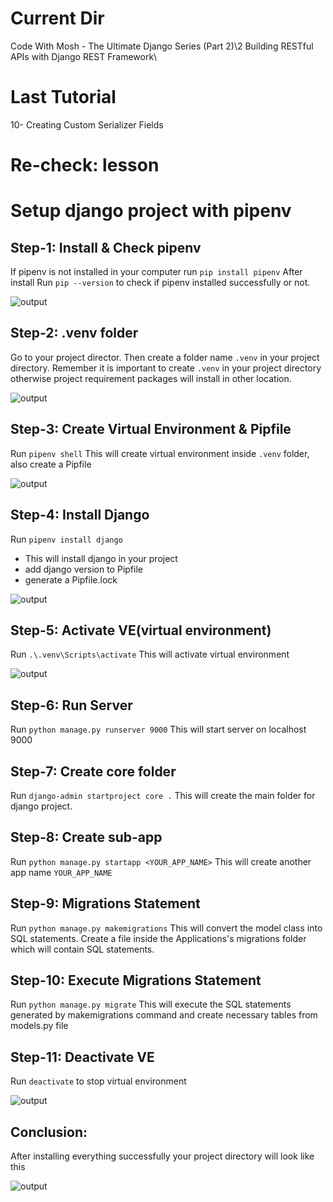 # Current Dir
Code With Mosh - The Ultimate Django Series (Part 2)\2 Building RESTful APIs with Django REST Framework\

# Last Tutorial

10- Creating Custom Serializer Fields

# Re-check: lesson


# Setup django project with pipenv
## Step-1: Install & Check pipenv

If pipenv is not installed in your computer run `pip install pipenv`
After install Run `pip --version` to check if pipenv installed successfully or not.

![output](https://i.ibb.co/tK5p6Bg/1.png)

## Step-2: .venv folder

Go to your project director. Then create a folder name `.venv` in your project directory.
Remember it is important to create `.venv` in your project directory otherwise project requirement packages will install in other location.

![output](https://i.ibb.co/z6XbBmq/2.png)

## Step-3: Create Virtual Environment & Pipfile

Run `pipenv shell`
This will create virtual environment inside `.venv` folder, also create a Pipfile

![output](https://i.ibb.co/zf4kNH8/3.png)

## Step-4: Install Django

Run `pipenv install django`

- This will install django in your project
- add django version to Pipfile
- generate a Pipfile.lock

![output](https://i.ibb.co/hCQYH90/4.png)

## Step-5: Activate VE(virtual environment)

Run `.\.venv\Scripts\activate`
This will activate virtual environment

![output](https://i.ibb.co/DVyrsrJ/5.png)

## Step-6: Run Server

Run `python manage.py runserver 9000`
This will start server on localhost 9000

## Step-7: Create core folder 

Run `django-admin startproject core .`
This will create the main folder for django project.

## Step-8: Create sub-app

Run `python manage.py startapp <YOUR_APP_NAME>`
This will create another app name `YOUR_APP_NAME`

## Step-9: Migrations Statement

Run `python manage.py makemigrations`
This will convert the model class into SQL statements. Create a file inside the Applications's migrations folder which will contain SQL statements.

## Step-10: Execute Migrations Statement

Run `python manage.py migrate`
This will execute the SQL statements generated by makemigrations command and create necessary tables from models.py file

## Step-11: Deactivate VE

Run `deactivate` to stop virtual environment

![output](https://i.ibb.co/MgmsjVs/6.png)

## Conclusion:

After installing everything successfully your project directory will look like this

![output](https://i.ibb.co/R3znwSQ/7.png)
